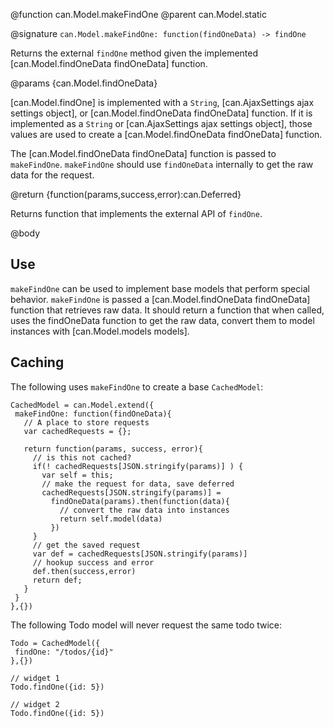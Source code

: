 @function can.Model.makeFindOne
@parent can.Model.static

@signature `can.Model.makeFindOne: function(findOneData) -> findOne`

Returns the external `findOne` method given the implemented [can.Model.findOneData findOneData] function.

@params {can.Model.findOneData}

[can.Model.findOne] is implemented with a `String`, [can.AjaxSettings ajax settings object], or
[can.Model.findOneData findOneData] function. If it is implemented as
a `String` or [can.AjaxSettings ajax settings object], those values are used
to create a [can.Model.findOneData findOneData] function.

The [can.Model.findOneData findOneData] function is passed to `makeFindOne`. `makeFindOne`
should use `findOneData` internally to get the raw data for the request.

@return {function(params,success,error):can.Deferred}

Returns function that implements the external API of `findOne`.

@body

## Use

`makeFindOne` can be used to implement base models that perform special
behavior. `makeFindOne` is passed a [can.Model.findOneData findOneData] function that retrieves raw
data. It should return a function that when called, uses
the findOneData function to get the raw data, convert them to model instances with
[can.Model.models models].

## Caching

The following uses `makeFindOne` to create a base `CachedModel`:

```
CachedModel = can.Model.extend({
 makeFindOne: function(findOneData){
   // A place to store requests
   var cachedRequests = {};

   return function(params, success, error){
     // is this not cached?
     if(! cachedRequests[JSON.stringify(params)] ) {
       var self = this;
       // make the request for data, save deferred
       cachedRequests[JSON.stringify(params)] =
         findOneData(params).then(function(data){
           // convert the raw data into instances
           return self.model(data)
         })
     }
     // get the saved request
     var def = cachedRequests[JSON.stringify(params)]
     // hookup success and error
     def.then(success,error)
     return def;
   }
 }
},{})
```

The following Todo model will never request the same todo twice:

```
Todo = CachedModel({
 findOne: "/todos/{id}"
},{})

// widget 1
Todo.findOne({id: 5})

// widget 2
Todo.findOne({id: 5})
```
